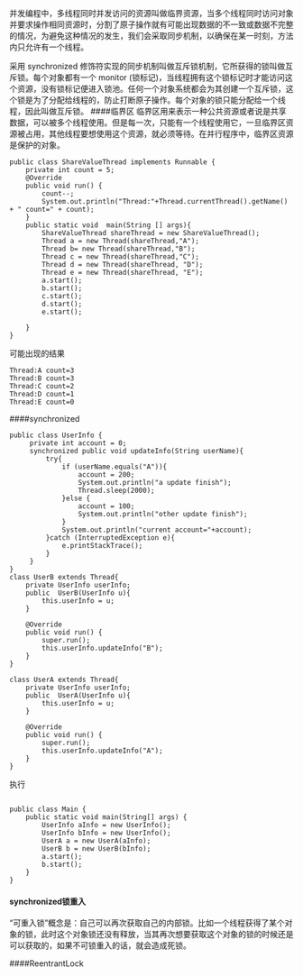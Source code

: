 
并发编程中，多线程同时并发访问的资源叫做临界资源，当多个线程同时访问对象并要求操作相同资源时，分割了原子操作就有可能出现数据的不一致或数据不完整的情况，为避免这种情况的发生，我们会采取同步机制，以确保在某一时刻，方法内只允许有一个线程。

采用 synchronized 修饰符实现的同步机制叫做互斥锁机制，它所获得的锁叫做互斥锁。每个对象都有一个 monitor (锁标记)，当线程拥有这个锁标记时才能访问这个资源，没有锁标记便进入锁池。任何一个对象系统都会为其创建一个互斥锁，这个锁是为了分配给线程的，防止打断原子操作。每个对象的锁只能分配给一个线程，因此叫做互斥锁。
####临界区
临界区用来表示一种公共资源或者说是共享数据，可以被多个线程使用。但是每一次，只能有一个线程使用它，一旦临界区资源被占用，其他线程要想使用这个资源，就必须等待。在并行程序中，临界区资源是保护的对象。
```
public class ShareValueThread implements Runnable {
    private int count = 5;
    @Override
    public void run() {
        count--;
        System.out.println("Thread:"+Thread.currentThread().getName() + " count=" + count);
    }
    public static void  main(String [] args){
        ShareValueThread shareThread = new ShareValueThread();
        Thread a = new Thread(shareThread,"A");
        Thread b= new Thread(shareThread,"B");
        Thread c = new Thread(shareThread,"C");
        Thread d = new Thread(shareThread, "D");
        Thread e = new Thread(shareThread, "E");
        a.start();
        b.start();
        c.start();
        d.start();
        e.start();

    }
}
```
可能出现的结果
```
Thread:A count=3
Thread:B count=3
Thread:C count=2
Thread:D count=1
Thread:E count=0
```
####synchronized
```
public class UserInfo {
     private int account = 0;
     synchronized public void updateInfo(String userName){
         try{
             if (userName.equals("A")){
                 account = 200;
                 System.out.println("a update finish");
                 Thread.sleep(2000);
             }else {
                 account = 100;
                 System.out.println("other update finish");
             }
             System.out.println("current account="+account);
         }catch (InterruptedException e){
             e.printStackTrace();
         }
     }
}
class UserB extends Thread{
    private UserInfo userInfo;
    public  UserB(UserInfo u){
        this.userInfo = u;
    }

    @Override
    public void run() {
        super.run();
        this.userInfo.updateInfo("B");
    }
}

class UserA extends Thread{
    private UserInfo userInfo;
    public  UserA(UserInfo u){
        this.userInfo = u;
    }

    @Override
    public void run() {
        super.run();
        this.userInfo.updateInfo("A");
    }
}
```
执行
```

public class Main {
    public static void main(String[] args) {
        UserInfo aInfo = new UserInfo();
        UserInfo bInfo = new UserInfo();
        UserA a = new UserA(aInfo);
        UserB b = new UserB(bInfo);
        a.start();
        b.start();
    }
}
```
#### synchronized锁重入
“可重入锁”概念是：自己可以再次获取自己的内部锁。比如一个线程获得了某个对象的锁，此时这个对象锁还没有释放，当其再次想要获取这个对象的锁的时候还是可以获取的，如果不可锁重入的话，就会造成死锁。

####ReentrantLock
